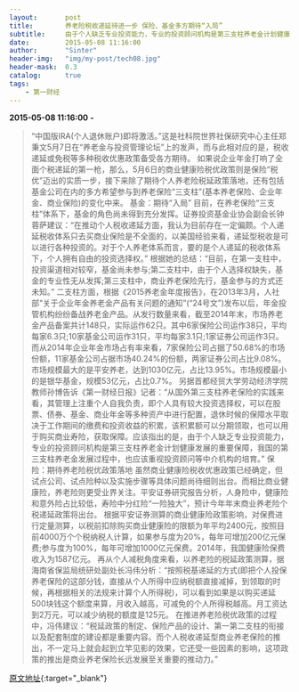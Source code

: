 ```yaml
---
layout:       post
title:        养老险税收递延待进一步 保险、基金多方期待“入局”
subtitle:     由于个人缺乏专业投资能力，专业的投资顾问机构是第三支柱养老金计划健康发展的重要保障，我国的第三支柱养老金发展过程中，也应该重视投资顾问等中介机构的培育。
date:         2015-05-08 11:16:00
author:       "Sinter"
header-img:   "img/my-post/tech08.jpg"
header-mask:  0.3
catalog:      true
tags:
    - 第一财经
---
```


**2015-05-08 11:16:00**  **-**

> “中国版IRA(个人退休账户)即将激活。”这是社科院世界社保研究中心主任郑秉文5月7日在“养老金与投资管理论坛”上的发声，而与此相对应的是，税收递延或免税等多种税收优惠政策备受各方期待。
如果说企业年金打响了全面个税递延的第一枪，那么，5月6日的商业健康险税优政策则是保险“税优”迈出的实质一步，接下来除了期待个人养老险税延政策落地，还有包括基金公司在内的多方希望参与到养老保险“三支柱”(基本养老保险、企业年金、商业保险)的变化中来。
基金：期待“入局”
目前，在养老保险“三支柱”体系下，基金的角色尚未得到充分发挥。证券投资基金业协会副会长钟蓉萨建议：“在推动个人税收递延方面，我认为目前存在一定偏颇。个人递延税收体系只去买商业保险是不全面的，以美国经验来看，递延型税收是可以进行各种投资的。对于个人养老体系而言，要的是个人递延的税收体系下，个人拥有自由的投资选择权。”
根据她的总结：“目前，在第一支柱中，投资渠道相对较窄，基金尚未参与;第二支柱中，由于个人选择权缺失，基金的专业性无从发挥;第三支柱中，商业养老保险先行，基金参与的方式还未知。”
二支柱方面，根据《2015养老金年度报告》，在2013年3月，人社部“关于企业年金养老金产品有关问题的通知”(“24号文”)发布以后，年金投管机构纷纷备战养老金产品。从发行数量来看，截至2014年末，市场养老金产品备案共计148只，实际运作62只。其中6家保险公司运作38只，平均每家6.3只;10家基金公司运作31只，平均每家3.1只;1家证券公司运作3只。
而从2014年企业年金市场占有率来看，7家保险公司占据了50.68%的市场份额，11家基金公司占据市场40.24%的份额，两家证券公司占比9.08%。市场规模最大的是平安养老，达到1030亿元，占比13.95%。市场规模最小的是银华基金，规模53亿元，占比0.7%。
另据首都经贸大学劳动经济学院教师孙博告诉《第一财经日报》记者：“从国外第三支柱养老保险的实践来看，其管理上注重个人自我负责，即个人具有较大投资选择权，可以在股票、债券、基金、商业年金等多种资产中进行配置，退休时候的保障水平取决于工作期间的缴费和投资收益的积累，该积累额可以分期领取，也可以用于购买商业寿险，获取保障。应该指出的是，由于个人缺乏专业投资能力，专业的投资顾问机构是第三支柱养老金计划健康发展的重要保障，我国的第三支柱养老金发展过程中，也应该重视投资顾问等中介机构的培育。”
保险：期待养老险税优政策落地
虽然商业健康险税收优惠政策已经确定，但试点公司、试点险种以及实施步骤等具体问题尚待细则出台。而相比商业健康险，养老险则更受业界关注。平安证券研究报告分析，人身险中，健康险和意外险占比较低，寿险中分红险“一险独大”，预计今年年末商业养老险个税递延政策将出台。
根据平安证券测算的商业健康险政策影响，对保费进行定量测算，以税前扣除购买商业健康险的限额为年平均2400元，按照目前4000万个个税纳税人计算，如果参与度为20%，每年可增加200亿元保费;参与度为100%，每年可增加1000亿元保费。2014年，我国健康险保费收入为1587亿元。
再从个人减税角度来看，以养老险的税延政策测算，据海南省保监局统研处副处长冯伟分析：“按照税基递延的方式(即把个人投保养老保险的这部分钱，直接从个人所得中应纳税额直接减掉，到领取的时候，再根据相关的法规来计算个人所得税)，可以看到如果是以购买递延500块钱这个额度来算，月收入越高，可减免的个人所得税越高。月工资达到2万元，可以减少纳税的额度是125元。
在推进养老险税优政策的过程中，冯伟建议：“税延政策的制定、保险产品的设计、第一第二支柱的衔接以及配套制度的建设都是重要内容。而个人税收递延型商业养老保险的推出，不一定马上就会起到立竿见影的效果，它还受一些因素的影响，这项政策的推出是商业养老保险长远发展至关重要的推动力。”


[原文地址](http://www.yicai.com/news/4615475.html){:target="_blank"}


